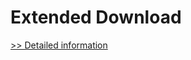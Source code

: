 # Extended Download
[>> Detailed information](https://secure.shareit.com/shareit/product.html?productid=300159383&affiliateid=200057808)